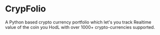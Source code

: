 # CrypFolio
A Python based crypto currency portfolio which let's you track Realtime value of the coin you HodL with over 1000+ crypto-currencies supported. 
